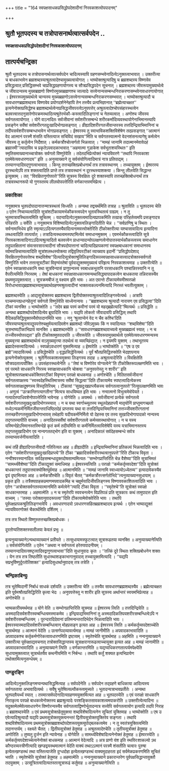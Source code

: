+++
title = "164 स्वपक्षसाधकप्रसिद्धोपदेशादीनां निरवकाशत्वोपपादनम्"

+++


## श्रुतौ भूतपदस्य च तत्रोपासनार्थत्वात्सर्वपदेन ..

**स्वपक्षसाधकप्रसिद्धोपदेशादीनां निरवकाशत्वोपपादनम्**

## **तात्पर्यचन्द्रिका**

श्रुतौ भूतपदस्य च तत्रोपासनार्थत्वात्सर्वपदेन चादित्यस्यापि ग्रहणसम्भवेनादित्येऽनुक्तत्वाभावात् । उक्तरीत्या च बाधकाभावेन ब्रह्मशब्दस्याश्रुतत्वादेश्चामुख्यत्वायोगात् । भाष्योक्तश्रुत्यादिषु च ब्रह्मशब्दस्य विष्णावेव प्रसिद्धत्वात् प्रसिद्धिसम्भवे चाप्रसिद्धग्रहणायोगस्य च सौत्रप्रसिद्धपदेन सूचनात् । ब्रह्मशब्दस्य जीवरूपामुख्यार्थत्वे च जीवादन्यस्य मुख्यब्रह्मणो विष्णोरमुख्यब्रह्मणश्च जात्यादेः सत्त्वेनान्यसम्बन्धनिराकरणासम्भवेनावधारणायोगात् । ईश्वररूपमुख्यार्थत्वे चान्यस्य मुख्यब्रह्मणोऽसत्त्वेनान्यसम्बन्धनिराकरणसम्भवात् । भाष्योक्तश्रुत्यादौ च सावधारणब्रह्मशब्दस्य विष्णावेव प्रयोगदर्शनेनेहापि तेन तस्यैव प्रत्यभिज्ञानात् ‘‘ब्रह्मेत्याचक्षत’’ इत्यनेनोक्तप्रसिद्धेश्च ब्रह्मशब्दार्थत्वेनाप्रसिद्धजीवपरत्वेऽनुपपत्तेर् अश्रुतत्वादेश्चोपसंहारस्थत्वेन बलवत्त्वात्तदनुसारेणोपक्रमस्थादित्यश्रुतेरर्भकौ-कस्त्वादिलिङ्गानां च नेतव्यत्वात् । अणोश्च जीवस्य सर्वगतत्वायोगात् । योगे वाऽनादितः सर्वजीवानां सर्वशरीरसम्बन्धे शरीरकर्मादिव्यवस्थायोगेनाभिमानस्यापि प्रसङ्गेन सर्वेषां सर्वशरीरगतदुःखादिभोगप्रसङ्गात् । व्रीह्यादिशरीरगतजीवान्तरस्य तत्तदिन्द्रियाभिमानिनां च तदीयसर्वशरीरसम्बन्धाभावेन भोगाप्रसङ्गात् । ईश्वरस्य तु स्वाभाविकशक्तिविशेषेण तदप्रसङ्गात् ‘‘आत्मानं वेद आत्मानं परस्मै शंसति यस्तित्याज सचिविदं सखाय’’मिति च सर्वगतस्यात्मनो वेदनशंसनत्यागेषु कर्मत्वेन जीवस्य तु कर्तृत्वेन निर्देशात् । कर्मकर्त्रोश्चोत्सर्गतो भिन्नत्वात् । ‘‘मामहं जानामि तदात्मानमेवावेदहं ब्रह्मास्मी’’त्यादाविव च प्रकृतेऽपवादकाभावात् ‘‘अहमात्मा गुडाकेश सर्वभूताशयस्थितः’’ इति स्मृतिसमाख्यानाच्चात्रोक्तः सर्वगतो विष्णुरेवेति । तदेतदभिप्रेत्योक्तं न्यायविवरणे ‘‘तथापि निरवकाशा एतमेवेत्यवधारणादय’’ इति ॥ अनुव्याख्याने तु सर्वसंयोगित्वादिमात्रं नात्र प्रतिपाद्यम् । तस्यानन्दादिवद्गुणत्वाभावात् । किन्तु तत्तच्छक्तिप्रबोधनार्थं तत्र तत्रावस्थानम् । तच्चायुक्तम् । ईश्वरस्य दूरस्थत्वेऽपि तत्र शक्तत्वादिति प्राप्ते तत्र तत्रावस्थानं न दूरस्थस्याशक्त्या । किन्तु लीलयेति सिद्धान्त इत्युक्तम् । तत् ‘‘विवक्षितगुणोपपत्ते’’रिति सूत्रस्य विवक्षितः दूरे शक्तस्यापि तत्तच्छक्तिबोधनार्थं तत्र तत्रावस्थानरूपो यो गुणस्तस्य लीलयोपपत्तेरिति वर्णकान्तरमभिप्रेत्य ।

### **प्रकाशिका**

ननूक्तमत्र भूतपदोपादानात्तन्मात्रस्थत्वं सिध्यति । अन्यथा तद्व्यर्थमिति तत्राह ॥ श्रुताविति ॥ भूतपदस्य चेति ॥ एतेन निचाय्यत्वादिति सूत्रांशटीकायामर्भकौकस्त्वपदेन भूतावस्थितत्वं ग्राह्यम् । न तु भूतमात्रावस्थितत्वमिति सूचितम् । यदप्यादित्येऽनुक्तत्वमादित्यप्रापकमिति तत्प्राक् परिहर्तव्यमपि प्रसङ्गादत्र परिहरति ॥ सर्वेति ॥ ननूक्तमत्र विशिष्यादित्येऽनुक्तत्वलिङ्गादितीति चेन्न । ‘‘सर्वप्राणिषु च स्थितः । सर्वनामाभिधेय इति स्मृत्याऽऽदित्यगतस्यैवादित्यनामवत्त्वोक्तेरिति टीकोक्तरीत्या यश्चासावादित्य इत्यादिना लब्धत्वादिति तात्पर्यात् । तत्रादित्यस्थत्वमस्पष्टमित्येवं समाधानमुक्तम् । एवमर्भकौकस्त्वादिति सूत्रे निरवकाशत्वादिनाऽऽदित्यश्रुत्यादितो बलवत्त्वेन प्राधान्यादन्योपलक्षणत्वेनोपात्तस्यार्भकौकस्त्वस्य समाधानेन तदुपलक्षितानां संवत्सरसारत्वादीनां सौत्रपदोपात्तानां चादित्यादिप्रापकाणां स्वपक्षबाधकानां समाधानस्य व्योमवन्निचाय्यत्वादिति सूत्रांशलब्धस्योक्त्या तद्विवृतिपरटीकां व्याख्याय इदानीं ‘‘प्रसिद्धोपदेशाद् विवक्षितगुणोपपत्तेश्च शब्दविशेषा’’दित्यादिसूत्रोक्तश्रुतिलिङ्गादिरूपस्वपक्षसाधकसत्त्वादत्रोक्तस्सर्वगतो विष्णुरिति भावेन तत्तत्सूत्रटीकां विवृण्वंस्तेषां पूर्ववाद्युक्तममुख्यत्वं परिहृत्य निरवकाशत्वमाह ॥ उक्तरीत्येति ॥ एतेन स्वपक्षसाधकानि यथा सूत्रविन्यासं प्रागुपन्यस्य स्वबाधकभूतानि परसाधकानि पश्चान्निरस्यानि न तु वैपरीत्यमिति निरस्तम् । तेषां बाधकानां स्वपक्षसाधकानामन्यथासिद्ध्यापादकत्वेन बाधकतया तन्निरासस्यैव प्रथममुपयुक्तत्वात् । सूत्रक्रमबीजं तु वक्ष्याम इति भावः । अत एवान्ते टीकायामेवमीश्वरपक्षे विरोधाभावाद्ब्रह्मशब्दस्यामुख्यार्थग्रहणमश्रुतत्वादीनां भाक्तत्वकल्पनमित्यादि निरस्तं भवतीत्युक्तम् ।

ब्रह्मशब्दस्येति ॥ आद्यसूत्रोक्तस्य ब्रह्मशब्दस्य द्वितीयोक्तस्याश्रुतत्वादिलिङ्गस्येत्यर्थः । अत्रापि पञ्चम्यन्तप्रधानहेतूनां सर्वगतो विष्णुरेवेति साध्येनान्वयः । ‘‘ब्रह्मशब्दस्य श्रुत्यादौ नारायण एव प्रसिद्धत्वा’’दिति टीकां व्यनक्ति ॥ भाष्योक्तेति ॥ ‘‘तदेव ब्रह्म परमं कवीनां परमं यो महद्ब्रह्मेत्यादि’’ष्वित्यर्थः ॥ प्रसिद्धेति ॥ अन्यथा ब्रह्मशब्दोपदेशादित्येव ब्रूयादिति भावः । यद्यपि लोकतो जीवादावपि प्रसिद्धिस् तथापि वैदिकप्रसिद्धियुक्तस्यैवोपादानमिति भावः । ननु ‘श्रुत्वाप्येनं वेद न चैव कश्चि’दिति जीवस्याप्यश्रुतत्वाद्युपपत्तेश्चक्षुर्मयत्वादिवशेन ब्रह्मशब्दो जीवेऽमुख्यः किं न स्यादित्यतः ‘‘शब्दविशेषा’’दिति सूत्रभाष्यटीकाभिप्रायं व्यनक्ति ॥ ब्रह्मशब्दस्येति ॥ ‘‘सावधारणब्रह्मशब्दवाच्यत्वे मुख्यब्रह्मत्वं स्यात् । न च तज्जीवस्योपपद्यत’’ इति टीकोक्तमुपपादयति ॥ जीवरूपेति ॥ जीवरूपामुख्यार्थत्वे एतमेवेत्यवधारणमन्यस्य मुख्यवृत्त्या ब्रह्मशब्दार्थत्वं वाऽमुख्यवृत्त्या तदर्थत्वं वा व्यवच्छिंद्यात् । न द्वयमपि युक्तम् । तथाभूतस्य ब्रह्मादेस्सत्त्वादित्यर्थः । स्वपक्षेऽवधारणं युक्तमित्याह ॥ ईश्वरेति ॥ भाष्योक्तेति ॥ ‘‘एष उ एव ब्रह्मे’’त्यादावित्यर्थः ॥ प्रसिद्धेश्चेति ॥ वृद्धप्रसिद्धेरित्यर्थः । पूर्वं श्रौतप्रसिद्धिरुक्तेति भेदज्ञापनाय इत्यनेनोक्तेत्युक्तम् । श्रुतेर्निरवकाशत्वमुक्त्वा लिङ्गस्य तदाह ॥ अश्रुतत्वादेरिति ॥ विवक्षितेति सौत्रपदतात्पर्योक्तिः ॥ उपसंहारस्थत्वेनेति ॥ ‘‘तेषां च विष्णोरेव योग्यत्वेने’’ति टीकोक्तिरूपलक्षणमिति भावः । एवं परमते साधकानि निरस्य स्वपक्षसाधकानि चोक्त्वा ‘‘अनुपपत्तेस्तु न शारीर’’ इति सूत्रोक्तपरपक्षबाधकोक्तिपरटीकां विवृण्वन् परपक्षे बाधकमाह ॥ अणोश्चेति ॥ मिलितसर्वजीवानां सर्वगतत्वपक्षस्य ‘‘स्वस्वदेहस्थितिमात्रस्य सर्वेषां सिद्धत्वा’’दिति टीकायामेव स्पष्टत्वादित्येकस्य सर्वगतत्वपक्षदूषणस्य विस्तृतिरियम् । टीकायां ‘‘सुखदुःखप्राप्त्यैकस्य सर्वगतत्वानुपपत्ते’’रित्युपलक्षणमिति भावः । अणुत्वं ‘‘उत्क्रान्तिगत्यागतीना’’मित्यत्र साधयिष्यत इति भावः । नन्वात्मनो विभुत्वमेवोपेयते । गत्यादेरुपाधिवशेनोपपत्तेरिति भावेनाह ॥ योगेवेति ॥ अयमर्थः । सर्वजीवानां प्रत्येकं सर्वगतत्वे सर्वशरीरगतसुखदुःखादिभोगस्स्यात् । न च यथा स्वर्गाच्च्युतस्य स्थूलदेहप्राप्त्यै मातृयोनिं प्राप्तुमागच्छतो मध्येऽन्यकर्मनिर्मितजीवान्तराधिष्ठितदेहं प्राप्तस्य यथा वा तत्तदिन्द्रियाभिमानिनां तत्तज्जीवशरीरगतानां तत्तच्छरीरगतसुखादिभोगाभावस् तथेहापि यदीयकर्मनिर्मितो यो देहस्स एव तस्य सुखादिभोगापादको नान्यस्य तद्गतस्यापीति वाच्यम् । अनादितस्सर्वेषां सर्वशरीरगतत्वे कर्मव्यवस्थायोगात् । न च यस्य यस्मिन्देहेऽभिमानस्तस्मिन्देहे कृतं कर्म तदीयमिति वा कर्मनिर्मितत्वाविशेषेपि यस्य यत्राभिमानस्तस्य तद्गतसुखादिभोग एव नान्यगततद्भोग इति वा युक्तम् । अनादिकालं सर्वदेहसम्बन्धे सर्वत्र तस्याप्यवर्जनीयत्वादिति ।

कथं तर्हि व्रीह्यादिगतजीवादौ गतिरित्यत आह ॥ व्रीह्यादीति ॥ इन्द्रियाभिमानिनां प्रतिकल्पं भिन्नत्वादिति भावः । एतेन ‘‘सर्वशरीरगतसुखदुःखादिप्राप्त्ये’’ति टीका ‘‘ब्रह्मादिसर्वशरीरस्थत्वानुपपत्ते’’रिति टीकाच विवृता । नन्वीश्वरस्यानादितः सर्वदेहसम्बन्धादुक्तदोषसाम्यमित्यतः ‘‘सम्भोगप्राप्तिरिति चेन्न वैशेष्या’’दिति सूत्राभिमतं ‘‘सामर्थ्यवैशेष्या’’दिति टीकाद्युक्तं समाधिमाह ॥ ईश्वरस्यत्विति ॥ परपक्षे ‘‘कर्मकर्तृव्यपदेशा’’दिति सूत्रोक्तं बाधकान्तरं तदुपात्तवाक्योक्तिपूर्वमाह ॥ आत्मानमिति ॥ ‘‘मामहं जानामि स्वाध्यायोऽध्येतव्य’’ इत्यादावेकस्यैव द्वयं दृष्टमित्यत आह ॥ कर्मकर्त्रोश्चेति ॥ विवृतं चैतत् ‘‘कर्मकर्त्रोरुत्सर्गतोभिदे’’त्यनुव्याख्यानसुधायाम् ॥ प्रकृत इति ॥ तत्रैक्यग्राहकप्रमाणमपवादकमिह च चक्षुर्मयादिजीवलिङ्गस्य विष्णाववकाशितत्वादिति भावः । एतेन ‘‘अत्रोक्तसर्वगतस्यात्मानमिति कर्मत्वेने’’त्यादि टीका विवृता । ‘‘स्मृतेश्चे’’ति सूत्रोक्तं स्वपक्षे साधकान्तरमाह । अहमात्मेति ॥ न च स्मृतेरपि स्ववचनत्वेन विप्रतिपन्नं प्रति सूत्रकारः कथं तामुपादत्त इति वाच्यम् । ‘‘तस्याः परोक्तानुवादरूपत्वा’’दिति टीकायामेवोक्तेरिति भावः । तथापि पूर्वपक्षप्रापकश्रुतिलिङ्गभावेपि । अवधारणादयो ऽवधारणसहितब्रह्मशब्दादय इत्यर्थः । एतेन भाष्याद्युक्तं न्यायविवरणोक्तं चैकार्थमिति दर्शितम् ।

तत्र तत्र स्थितो विष्णुस्तत्तच्छक्तिप्रबोधकः ।

दूरतोप्यतिशक्तस्सलीलया केवलं प्रभुः ॥

इत्यनुव्याख्यानेऽन्यथाव्याख्यानं प्रतीयते । तत्सुधायामस्फुटत्वात् सूत्रारूढतया व्यनक्ति ॥ अनुव्याख्यानेत्विति ॥ सर्वसंयोगित्वेति ॥ एतेन ‘‘अथवा न सर्वगतत्वं हरेरुपपादनीयम् । तस्यानन्दादिवत्स्रष्टृत्वादिवद्वागुणत्वाभावा’’दिति सुधानुवादः कृतः । ‘‘तत्किं दूरे स्थितः शक्तिप्रबोधनेन शक्तः । येन तत्र तत्र तिष्ठतीति सुधास्थाशङ्काभागानुवादस् तच्चायुक्तमित्यादि । ‘‘यद्यपि सप्रभुर्विष्णुर्दूरतोतिशक्त’’ इत्यादिसुधार्थानुवादस् तत्र तत्रेति ।

### **चन्द्रिकाबिन्दुः**

तत्र भूतेष्विदानीं निर्बाधं साधकं दर्शयति ॥ उक्तरीत्या चेति ॥ तस्यैव सावधारणब्रह्मशब्दस्यैव । ब्रह्मेत्याचक्षत इति पूर्वमश्रौतप्रसिद्धिरिति कृत्वा भेदः । अनुपपत्तेस्तु न शारीर इति सूत्रस्य अर्थान्तरं स्वयमभिप्रेत्याह ॥ अणोश्चेति ॥

भाष्यकारीयमर्थमाह ॥ योगे वेति ॥ सम्भोगप्राप्तिरिति सूत्रमाह ॥ ईश्वरस्य त्विति ॥ तत्तदिन्द्रियेति ॥ अस्मदादिसर्वशरीरस्वम्बन्धित्वमस्माकमेव । इन्द्रियाद्यभिमानिनां तु अस्मदादिकतिपयशरीरसम्बन्धित्वेऽपि न सर्वशरीरसम्बन्धित्वम् । पुरन्दरादिदेवानां प्रतिमन्वन्तरादिभेदेन भिन्नत्वादिति भावः । ईश्वरस्यास्मदादिसर्वशरीरसम्बन्धित्वान् मोहप्रसङ्ग इत्यत आह ॥ ईश्वरस्य त्विति ॥ कर्मकर्तृव्यपदेशाच्चेति सूत्रार्थमाह ॥ आत्मानं वेदेति ॥ उत्सर्गपदव्यावर्त्यमाह ॥ मामहं जानीमीति ॥ अपवादकाभावादिति ॥ अपवादकश्च कर्तृकर्मणोरेकत्वावधारणमिति द्रष्टव्यम् । स्मृतेश्चेति सूत्रार्थमाह ॥ अहमिति ॥ नन्वनुव्याख्याने उक्तरीत्या पूर्वपक्षाद्यवचनात् तत्रोक्तसिद्धान्तस्य सूत्राक्षरानारूढत्वाच्चायुक्त इत्यत आह ॥ मामहं जानामीति ॥ अपवादकाभावादिति ॥ अनुव्याख्याने त्विति ॥ वर्णकान्तरमिति ॥ यद्यप्यधिकरणतात्पर्यमपेक्ष्येति सुधायामुक्तत्वात् सूत्रार्थतयैव कथनीयमिति न निर्बन्धः । तथापि कर्तुं शक्यत इत्यभिप्रायेण तथोक्तमित्यनुसन्धेयम् ॥

### **पाण्डुरङ्गि**

आदित्येऽनुक्तलिङ्गमप्यन्यथासिद्धमित्याह ॥ सर्वपदेनेति ॥ सर्वपदेन तद्ग्रहणे बाधिकाया आदित्यस्य सर्वगतताया अभावादित्यर्थः । सर्वेषु भूतेष्वित्यल्पौकस्त्वमुच्यते । भूतादन्यत्राभावप्रतीतेः । अन्यथा भूतपदवैयर्थ्यं स्यात् । तस्मात्सर्वपदेनादित्यग्रहणमयुक्तमित्यत आह ॥ भूतपदस्येति ॥ एवं परपक्षे साधकानि निराकृत्य परपक्षे बाधकत्वेनोक्तस्य ब्रह्मश्रुत्यादेः परशङ्कितसावकाशत्वमपाकरोति ॥ उक्तरीत्येत्यादिना ॥ यदुक्तमेतमेवेत्यवधारणेन विष्णोरन्यस्यैव सर्वगतत्वाद्विष्णोर्भूतादन्यत्र सत्त्वेपि सर्वगतत्वायोग इत्यादि तदपि निराह ॥ ब्रह्मशब्दस्येति ॥ एवं प्रथमसूत्रोक्तहेतुमुक्त्वा शब्दविशेषादित्यनेन सूचितां युक्तिमाह ॥ भाष्योक्तेति ॥ एष उ एवेत्यादिश्रुत्यादौ यद्यपि प्रथमसूत्रोक्तयुक्त्यनन्तरं द्वितीयसूत्रोक्तयुक्तिरेव सङ्गता । तथापि शब्दविशेषादित्यस्य प्रथमसूत्रोक्तब्रह्मशब्दोपदेशरूपयुक्त्युपोद्बलकत्वमेव । न तु स्वतंत्रयुक्तित्वमिति तदानन्तर्यम् । वक्ष्यते चैतत् । द्वितीयसूत्रोक्तं हेतुमाह ॥ अश्रुतत्वादेश्चेति ॥ तृतीयसूत्रोक्तं हेतुमाह ॥ अणोरिति ॥ तुष्यतु दुर्जन इति न्यायेनाह ॥ योगेवेति ॥ सामर्थ्यविशेषादित्यनेनोक्तं हेतुमाह ॥ ईश्वरस्येति ॥ कर्मकर्तृव्यपदेशाच्चेत्यनेनोक्तं बाधकमाह ॥ आत्मानं वेदेत्यादि ॥ अत्र प्राणो वंश इति स्थविरःशाकल्यो ऽथ कौण्ठरव्यस्त्रीणीत्यादि खण्डद्वयस्थमात्मानं वेदेति वाक्यं तथाऽऽत्मानं परस्मै शंसतीति चत्वारः पुरुषा इत्येतत्खण्डस्थं तथा यस्तित्याजेति दुग्धदोहा इत्येतत्खण्डस्थं वाक्यमुदाहरता इदं सर्वमेकप्रकरणमिति सूचितं भवति । स्मृतेश्चेति सूत्रोक्तं हेतुमाह ॥ अहमात्मेति ॥ नन्वनुव्याख्याने प्रकारान्तरेण पूर्वपक्षसिद्धान्तावुक्तौ तदयुक्तम् । उत्सूत्रितत्वादित्यतस्तत्सूत्रारूढं कर्तुमाह ॥ अनुव्याख्यानेत्विति ॥

